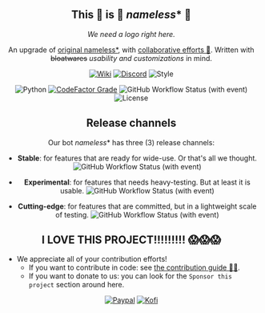 <div align="center" id="headline">

## This 👏 is 👏 *nameless** 👏

*We need a logo right here.*

An upgrade of [original nameless*](https://github.com/FoxeiZ/nameless), with [collaborative efforts 💪](https://github.com/nameless-on-discord/nameless/graphs/contributors). Written with ~~bloatwares~~ *usability and customizations* in mind.

[![Wiki](https://img.shields.io/badge/Visit-the%20wiki-pink?style=for-the-badge&logo=github)](https://github.com/nameless-on-discord/nameless/wiki)
[![Discord](https://img.shields.io/discord/708668574201544745?style=for-the-badge&logo=discord&label=Join%20us%20(VN)&labelColor=hex&color=5865F2)](https://discord.com/channels/708668574201544745/865597156203167754/926665709940011120)
![Style](https://img.shields.io/badge/Style-ruff-orange?style=for-the-badge&logo=python)

![Python](https://img.shields.io/badge/Python-3.11-blue?style=for-the-badge&logo=python)
[![CodeFactor Grade](https://img.shields.io/codefactor/grade/github/nameless-on-discord/nameless/main?style=for-the-badge)](https://www.codefactor.io/repository/github/nameless-on-discord/nameless)
![GitHub Workflow Status (with event)](https://img.shields.io/github/actions/workflow/status/nameless-on-discord/nameless/codeql.yml?style=for-the-badge&logo=github&label=CodeQL&link=https%3A%2F%2Fgithub.com%2Fnameless-on-discord%2Fnameless%2Factions%2Fworkflows%2Fanything-python.yml)
![License](https://img.shields.io/github/license/nameless-on-discord/nameless?style=for-the-badge&logo=github)

</div>

<div align="center">

## Release channels

Our bot *nameless** has three (3) release channels:

- **Stable**: for features that are ready for wide-use. Or that's all we thought.
![GitHub Workflow Status (with event)](https://img.shields.io/github/actions/workflow/status/team-nameless/nameless-discord-bot/nameless.yml?style=for-the-badge&logo=github&label=Stable)

- **Experimental**: for features that needs heavy-testing. But at least it is usable.
![GitHub Workflow Status (with event)](https://img.shields.io/github/actions/workflow/status/team-nameless/nameless-discord-bot/nameless_release_experimental.yml?style=for-the-badge&logo=github&label=Experimental)

- **Cutting-edge**: for features that are committed, but in a lightweight scale of testing.
![GitHub Workflow Status (with event)](https://img.shields.io/github/actions/workflow/status/team-nameless/nameless-discord-bot/nameless.yml?style=for-the-badge&logo=github&label=Cutting-Edge)

</div>

<div align="center" id="contribute">

## I LOVE THIS PROJECT!!!!!!!!! 😱😱😱

</div>

- We appreciate all of your contribution efforts!
	- If you want to contribute in code: see [the contribution guide 🧑‍💻](https://github.com/Lilia-Workshop/nameless/blob/main/CONTRIBUTING.md).
	- If you want to donate to us: you can look for the `Sponsor this project` section around here.

<div align="center" id="donate">
 
[![Paypal](https://img.shields.io/badge/Donate-Paypal-blue?style=for-the-badge&logo=paypal)](https://www.paypal.me/Swyrin/1USD)
[![Kofi](https://img.shields.io/badge/Donate-Kofi-pink?style=for-the-badge&logo=kofi)](https://ko-fi.com/Swyrin)
</div>
        
